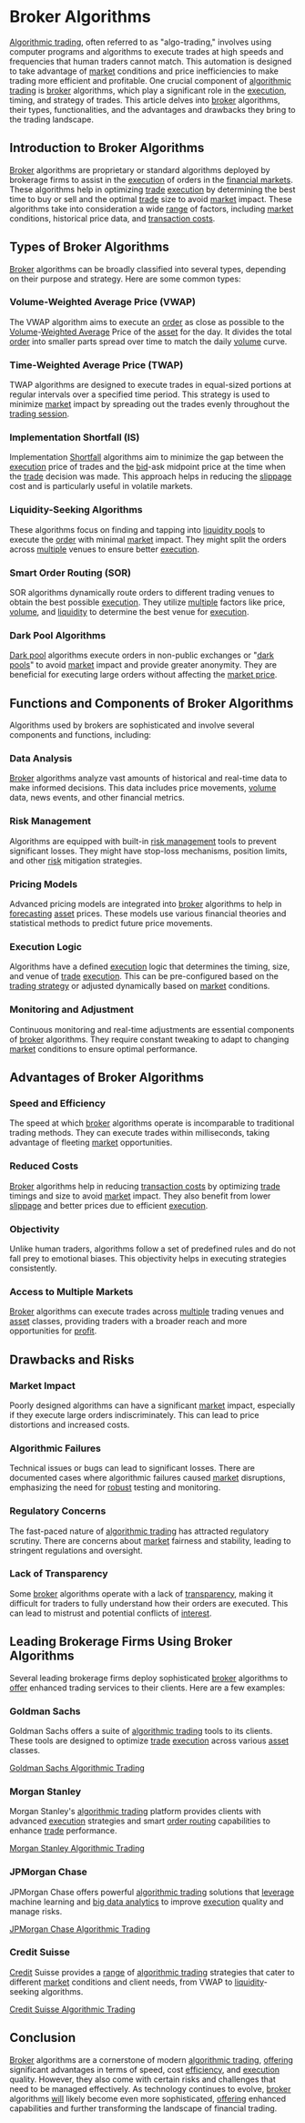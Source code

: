 # Broker Algorithms

[Algorithmic trading](../a/algorithmic_trading.md), often referred to as "algo-trading," involves using computer programs and algorithms to execute trades at high speeds and frequencies that human traders cannot match. This automation is designed to take advantage of [market](../m/market.md) conditions and price inefficiencies to make trading more efficient and profitable. One crucial component of [algorithmic trading](../a/algorithmic_trading.md) is [broker](../b/broker.md) algorithms, which play a significant role in the [execution](../e/execution.md), timing, and strategy of trades. This article delves into [broker](../b/broker.md) algorithms, their types, functionalities, and the advantages and drawbacks they bring to the trading landscape.

## Introduction to Broker Algorithms

[Broker](../b/broker.md) algorithms are proprietary or standard algorithms deployed by brokerage firms to assist in the [execution](../e/execution.md) of orders in the [financial markets](../f/financial_market.md). These algorithms help in optimizing [trade](../t/trade.md) [execution](../e/execution.md) by determining the best time to buy or sell and the optimal [trade](../t/trade.md) size to avoid [market](../m/market.md) impact. These algorithms take into consideration a wide [range](../r/range.md) of factors, including [market](../m/market.md) conditions, historical price data, and [transaction costs](../t/transaction_costs.md).

## Types of Broker Algorithms

[Broker](../b/broker.md) algorithms can be broadly classified into several types, depending on their purpose and strategy. Here are some common types:

### Volume-Weighted Average Price (VWAP)

The VWAP algorithm aims to execute an [order](../o/order.md) as close as possible to the [Volume](../v/volume.md)-[Weighted Average](../w/weighted_average.md) Price of the [asset](../a/asset.md) for the day. It divides the total [order](../o/order.md) into smaller parts spread over time to match the daily [volume](../v/volume.md) curve.

### Time-Weighted Average Price (TWAP)

TWAP algorithms are designed to execute trades in equal-sized portions at regular intervals over a specified time period. This strategy is used to minimize [market](../m/market.md) impact by spreading out the trades evenly throughout the [trading session](../t/trading_session.md).

### Implementation Shortfall (IS)

Implementation [Shortfall](../s/shortfall.md) algorithms aim to minimize the gap between the [execution](../e/execution.md) price of trades and the [bid](../b/bid.md)-ask midpoint price at the time when the [trade](../t/trade.md) decision was made. This approach helps in reducing the [slippage](../s/slippage.md) cost and is particularly useful in volatile markets.

### Liquidity-Seeking Algorithms

These algorithms focus on finding and tapping into [liquidity pools](../l/liquidity_pools.md) to execute the [order](../o/order.md) with minimal [market](../m/market.md) impact. They might split the orders across [multiple](../m/multiple.md) venues to ensure better [execution](../e/execution.md).

### Smart Order Routing (SOR)

SOR algorithms dynamically route orders to different trading venues to obtain the best possible [execution](../e/execution.md). They utilize [multiple](../m/multiple.md) factors like price, [volume](../v/volume.md), and [liquidity](../l/liquidity.md) to determine the best venue for [execution](../e/execution.md).

### Dark Pool Algorithms

[Dark pool](../d/dark_pool.md) algorithms execute orders in non-public exchanges or "[dark pools](../d/dark_pools.md)" to avoid [market](../m/market.md) impact and provide greater anonymity. They are beneficial for executing large orders without affecting the [market price](../m/market_price.md).

## Functions and Components of Broker Algorithms

Algorithms used by brokers are sophisticated and involve several components and functions, including:

### Data Analysis

[Broker](../b/broker.md) algorithms analyze vast amounts of historical and real-time data to make informed decisions. This data includes price movements, [volume](../v/volume.md) data, news events, and other financial metrics.

### Risk Management

Algorithms are equipped with built-in [risk management](../r/risk_management.md) tools to prevent significant losses. They might have stop-loss mechanisms, position limits, and other [risk](../r/risk.md) mitigation strategies.

### Pricing Models

Advanced pricing models are integrated into [broker](../b/broker.md) algorithms to help in [forecasting](../f/forecasting.md) [asset](../a/asset.md) prices. These models use various financial theories and statistical methods to predict future price movements.

### Execution Logic

Algorithms have a defined [execution](../e/execution.md) logic that determines the timing, size, and venue of [trade](../t/trade.md) [execution](../e/execution.md). This can be pre-configured based on the [trading strategy](../t/trading_strategy.md) or adjusted dynamically based on [market](../m/market.md) conditions.

### Monitoring and Adjustment

Continuous monitoring and real-time adjustments are essential components of [broker](../b/broker.md) algorithms. They require constant tweaking to adapt to changing [market](../m/market.md) conditions to ensure optimal performance.

## Advantages of Broker Algorithms

### Speed and Efficiency

The speed at which [broker](../b/broker.md) algorithms operate is incomparable to traditional trading methods. They can execute trades within milliseconds, taking advantage of fleeting [market](../m/market.md) opportunities.

### Reduced Costs

[Broker](../b/broker.md) algorithms help in reducing [transaction costs](../t/transaction_costs.md) by optimizing [trade](../t/trade.md) timings and size to avoid [market](../m/market.md) impact. They also benefit from lower [slippage](../s/slippage.md) and better prices due to efficient [execution](../e/execution.md).

### Objectivity

Unlike human traders, algorithms follow a set of predefined rules and do not fall prey to emotional biases. This objectivity helps in executing strategies consistently.

### Access to Multiple Markets

[Broker](../b/broker.md) algorithms can execute trades across [multiple](../m/multiple.md) trading venues and [asset](../a/asset.md) classes, providing traders with a broader reach and more opportunities for [profit](../p/profit.md).

## Drawbacks and Risks

### Market Impact

Poorly designed algorithms can have a significant [market](../m/market.md) impact, especially if they execute large orders indiscriminately. This can lead to price distortions and increased costs.

### Algorithmic Failures

Technical issues or bugs can lead to significant losses. There are documented cases where algorithmic failures caused [market](../m/market.md) disruptions, emphasizing the need for [robust](../r/robust.md) testing and monitoring.

### Regulatory Concerns

The fast-paced nature of [algorithmic trading](../a/algorithmic_trading.md) has attracted regulatory scrutiny. There are concerns about [market](../m/market.md) fairness and stability, leading to stringent regulations and oversight.

### Lack of Transparency

Some [broker](../b/broker.md) algorithms operate with a lack of [transparency](../t/transparency.md), making it difficult for traders to fully understand how their orders are executed. This can lead to mistrust and potential conflicts of [interest](../i/interest.md).

## Leading Brokerage Firms Using Broker Algorithms

Several leading brokerage firms deploy sophisticated [broker](../b/broker.md) algorithms to [offer](../o/offer.md) enhanced trading services to their clients. Here are a few examples:

### Goldman Sachs

Goldman Sachs offers a suite of [algorithmic trading](../a/algorithmic_trading.md) tools to its clients. These tools are designed to optimize [trade](../t/trade.md) [execution](../e/execution.md) across various [asset](../a/asset.md) classes.

[Goldman Sachs Algorithmic Trading](https://www.goldmansachs.com/what-we-do/engineering/algorithmic-trading/)

### Morgan Stanley

Morgan Stanley's [algorithmic trading](../a/algorithmic_trading.md) platform provides clients with advanced [execution](../e/execution.md) strategies and smart [order routing](../o/order_routing.md) capabilities to enhance [trade](../t/trade.md) performance.

[Morgan Stanley Algorithmic Trading](https://www.morganstanley.com/what-we-do/investment-banking/algorithmic-trading/)

### JPMorgan Chase

JPMorgan Chase offers powerful [algorithmic trading](../a/algorithmic_trading.md) solutions that [leverage](../l/leverage.md) machine learning and [big data analytics](../b/big_data_analytics_in_trading.md) to improve [execution](../e/execution.md) quality and manage risks.

[JPMorgan Chase Algorithmic Trading](https://www.jpmorganchase.com/what-we-do/markets/algorithmic-trading/)

### Credit Suisse

[Credit](../c/credit.md) Suisse provides a [range](../r/range.md) of [algorithmic trading](../a/algorithmic_trading.md) strategies that cater to different [market](../m/market.md) conditions and client needs, from VWAP to [liquidity](../l/liquidity.md)-seeking algorithms.

[Credit Suisse Algorithmic Trading](https://www.credit-suisse.com/what-we-do/trading/algorithmic-trading/)

## Conclusion

[Broker](../b/broker.md) algorithms are a cornerstone of modern [algorithmic trading](../a/algorithmic_trading.md), [offering](../o/offering.md) significant advantages in terms of speed, cost [efficiency](../e/efficiency.md), and [execution](../e/execution.md) quality. However, they also come with certain risks and challenges that need to be managed effectively. As technology continues to evolve, [broker](../b/broker.md) algorithms [will](../w/will.md) likely become even more sophisticated, [offering](../o/offering.md) enhanced capabilities and further transforming the landscape of financial trading.